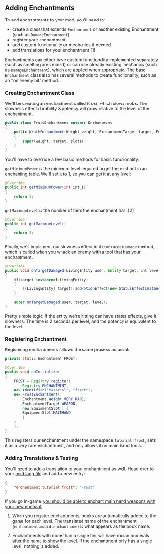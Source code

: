 ## Adding Enchantments

To add enchantments to your mod, you'll need to:

- create a class that extends `Enchantment` or another existing
  Enchantment (such as `DamageEnchantment`)
- register your enchantment
- add custom functionality or mechanics if needed
- add translations for your enchantment \[1\]

Enchantments can either have custom functionality implemented separately
(such as smelting ores mined) or can use already existing mechanics
(such as `DamageEnchantment`), which are applied when appropriate. The
base `Enchantment` class also has several methods to create
functionality, such as an "on enemy hit" method.

### Creating Enchantment Class

We'll be creating an enchantment called *Frost*, which slows mobs. The
slowness effect durability & potency will grow relative to the level of
the enchantment.

```java
public class FrostEnchantment extends Enchantment 
{
    public WrathEnchantment(Weight weight, EnchantmentTarget target, EquipmentSlot[] slots)
    {
        super(weight, target, slots)
    }
}
```

You'll have to override a few basic methods for basic functionality:

`getMinimumPower` is the minimum level required to get the enchant in an
enchanting table. We'll set it to 1, so you can get it at any level:

```java
@Override
public int getMinimumPower(int int_1)
{
    return 1;
}
```

`getMaximumLevel` is the number of tiers the enchantment has. \[2\]

```java
@Override
public int getMaximumLevel()
{
    return 3;
}
```

Finally, we'll implement our slowness effect in the `onTargetDamage`
method, which is called when you whack an enemy with a tool that has
your enchantment.

```java
@Override
public void onTargetDamaged(LivingEntity user, Entity target, int level)
{
    if(target instanceof LivingEntity)
    {
        ((LivingEntity) target).addPotionEffect(new StatusEffectInstance(StatusEffects.SLOWNESS, 20 * 2 * level, level - 1));
    }

    super.onTargetDamaged(user, target, level);
}
```

Pretty simple logic: if the entity we're hitting can have status
effects, give it slowness. The time is 2 seconds per level, and the
potency is equivalent to the level.

### Registering Enchantment

Registering enchantments follows the same process as usual:

```java
private static Enchantment FROST;

@Override
public void onInitialize()
{
    FROST = Registry.register(
        Registry.ENCHANTMENT,
    new Identifier("tutorial", "frost"),
    new FrostEnchantment(
        Enchantment.Weight.VERY_RARE,
        EnchantmentTarget.WEAPON,
        new EquipmentSlot[] {
        EquipmentSlot.MAINHAND
        }
    )
    );
}
```

This registers our enchantment under the namespace `tutorial:frost`,
sets it as a very rare enchantment, and only allows it on main hand
tools.

### Adding Translations & Testing

You'll need to add a translation to your enchantment as well. Head over
to your [mod lang file](../Tutorials/lang.md) and add a new entry:

```json
{
    "enchantment.tutorial.frost": "Frost"
}
```

If you go in-game, [you should be able to enchant main hand weapons with
your new enchant.](https://i.imgur.com/31nFl2H.png)

1. When you register enchantments, books are automatically added to the
   game for each level. The translated name of the enchantment
   (`enchantment.modid.enchantname`) is what appears as the book name.

2. Enchantments with more than a single tier will have roman numerals
   after the name to show the level. If the enchantment only has a
   single level, nothing is added.


